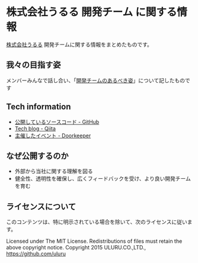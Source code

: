 # 株式会社うるる 開発チーム に関する情報

[株式会社うるる](http://www.uluru.biz/) 開発チームに関する情報をまとめたものです。

## 我々の目指す姿

メンバーみんなで話し合い、「[開発チームのあるべき姿](https://github.com/uluru/dev-team-info/blob/master/1-%E6%88%91%E3%80%85%E3%81%AE%E7%9B%AE%E6%8C%87%E3%81%99%E5%A7%BF.md)」について記したものです

## Tech information

* [公開しているソースコード - GitHub](https://github.com/uluru)
* [Tech blog - Qiita](http://qiita.com/organizations/uluru)
* [主催したイベント - Doorkeeper](https://uluru.doorkeeper.jp/events)

## なぜ公開するのか

* 外部から当社に関する理解を図る
* 健全性、透明性を確保し、広くフィードバックを受け、より良い開発チームを育む

## ライセンスについて

このコンテンツは、特に明示されている場合を除いて、次のライセンスに従います。

Licensed under The MIT License. Redistributions of files must retain the above copyright notice.
Copyright 2015 ULURU.CO.,LTD., https://github.com/uluru
